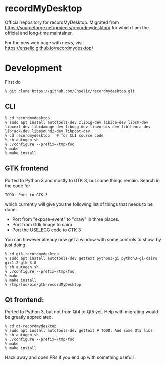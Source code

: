 # recordMyDesktop
Official repository for recordMyDesktop. Migrated from https://sourceforge.net/projects/recordmydesktop/ for which I am the official and long-time maintainer.

For the new web page with news, visit https://enselic.github.io/recordmydesktop/

# Development

First do
```
% git clone https://github.com/Enselic/recordmydesktop.git
```

## CLI

```
% cd recordmydesktop
% sudo apt install autotools-dev zlib1g-dev libice-dev libsm-dev libxext-dev libxdamage-dev libogg-dev libvorbis-dev libtheora-dev libjack-dev libasound2-dev libpopt-dev
% cd recordmydesktop   # for CLI source code
% sh autogen.sh
% ./configure --prefix=/tmp/foo
% make
% make install
```

## GTK frontend
Ported to Python 3 and mostly to GTK 3, but some things remain. Search
in the code for
```
TODO: Port to GTK 3
```
which currently will give you the following list of things that needs to be
done:
* Port from "expose-event" to "draw" in three places.
* Port from Gdk.Image to cairo
* Port the USE_EGG code to GTK 3

You can however already now get a window with some controls to show, by
just doing
```
% cd gtk-recordmydesktop
% sudo apt install autotools-dev gettext python3-gi python3-gi-cairo gir1.2-gtk-3.0
% sh autogen.sh
% ./configure --prefix=/tmp/foo
% make
% make install
% /tmp/foo/bin/gtk-recordMyDesktop
```

## Qt frontend:
Ported to Python 3, but not from Qt4 to Qt5 yet. Help with migrating would be greatly appreciated.
```
% cd qt-recordmydesktop
% sudo apt install autotools-dev gettext # TODO: And some Qt5 libs
% sh autogen.sh
% ./configure --prefix=/tmp/foo
% make
% make install
```

Hack away and open PRs if you end up with something useful!
